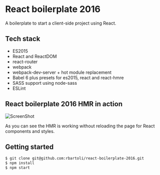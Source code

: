 # React boilerplate 2016
A boilerplate to start a client-side project using React.

## Tech stack
- ES2015
- React and ReactDOM
- react-router
- webpack
- webpack-dev-server + hot module replacement
- Babel 6 plus presets for es2015, react and react-hmre
- SASS support using node-sass
- ESLint

## React boilerplate 2016 HMR in action
![ScreenShot](https://cloud.githubusercontent.com/assets/983189/12616751/91833172-c504-11e5-87e9-f36efbd1d17c.gif)

As you can see the HMR is working without reloading the page for React components and styles.

## Getting started
```bash
$ git clone git@github.com:rbartoli/react-boilerplate-2016.git
$ npm install
$ npm start
```
